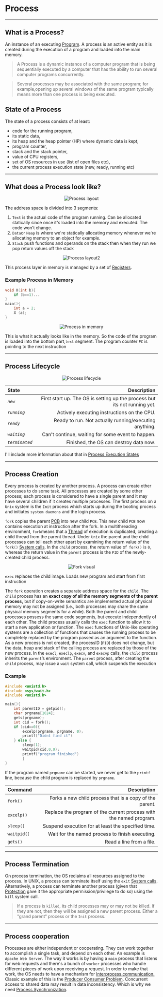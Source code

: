 # Process
<hr>

## What is a Process?
An instance of an executing [Program](Program.md). A process is an active entity as it is created during the execution of a program and loaded into the main memory.
> A Process is a dynamic instance of a computer program that is being sequentially executed by a computer that has the ability to run several computer programs concurrently.

>Several processes may be associated with the same program; for example,opening up several windows of the same program typically means more than one process is being executed.
## State of a Process
The state of a process consists of at least:
- code for the running program, 
- its static data, 
- its heap and the heap pointer (HP) where dynamic data is kept,
- program counter, 
- stack and the stack pointer, 
- value of CPU registers,
-  set of OS resources in use (list of open files etc),
-  the current process execution state (new, ready, running etc)

<hr>

## What does a Process look like?
<p align="center">
	<img src="https://i.imgur.com/ZQxwZSD.png" alt="Process layout">
</p>

The address space is divided into 3 segments:
1. `Text` is the actual code of the program running. Can be allocated statically since once it's loaded into the memory and executed. The code won't change.
2. `Data`or `Heap` is where we're statically allocating memory whenever we're allocating memory to an object for example.
3. `Stack` push functions and operands on the stack then when they run we pop return values off the stack

<p align="center">
	<img src="https://i.imgur.com/DYLBHgp.png" alt="Process layout2">
</p>

This process layer in memory is managed by a set of [Registers](Registers.md).
### Example Process in Memory
```c
void X(int b){
	if (b==1)...
}
main(){
	int a = 2;
	X (a);
}
```
<p align="center">
	<img src="https://i.imgur.com/A2N6Vqd.png" alt="Process in memory">
</p>

This is what it actually looks like in the memory. So the code of the program is loaded into the bottom part,`text` segment. The program counter `PC` is pointing to the next instruction 

<hr>

## Process Lifecycle
<p align="center">
	<img src="https://zitoc.com/wp-content/uploads/2019/02/process-state.png" alt="Process lifecycle">
</p>

State| Description
:----------------|-------------:
*`new`* | First start up. The OS is setting up the process but its not running yet.
*`running`*|Actively executing instructions on the CPU.
*`ready`* | Ready to run. Not actually running/executing anything.
*`waiting`*| Can't continue, waiting for some event to happen.
*`terminated`*|Finished, the OS can destroy data now.

I'll include more information about that in [Process Execution States](Process_Execution_States.md)

<hr>


## Process Creation
Every process is created by another process. 
A process can create other processes to do some task. 
All processes are created by some other process; each process is considered to have a single parent and it may have several children if it creates multiple processes.
The first process on a `Unix` system is the `Init` process which starts up during the booting process and initiates `system daemons` and the login process.

`fork` copies the parent [PCB](PCB.md) into new child `PCB`. This new child `PCB` now contains execution at instruction after the fork. In a multithreading environment, `fork`means that a [Thread](Thread.md) of execution is duplicated, creating a child thread from the parent thread. Under `Unix` the parent and the child processes can tell each other apart by examining the return value of the `fork()` [System calls](System_calls.md).
In the `child` process, the return value of` fork()` is `0`, whereas the
return value in the `parent` process is the `PID` of the newly-created child process.

<p align="center">
	<img src="https://cdn.discordapp.com/attachments/670772345513967617/820794775107665930/unknown.png" alt="Fork visual">
</p>

`exec` replaces the child image. Loads new program and start from first instruction


The `fork` operation creates a separate address space for the `child`. The `child` process has an **exact copy of all the memory segments of the parent process,** but if copy-on-write semantics are implemented actual physical memory may not be assigned (i.e., both processes may share the same physical memory segments for a while). Both the parent and child processes possess the same code segments, but execute independently of each other.
The child process usually calls the `exec` function to allow it to start a new application or function. The `exec` functions of Unix-like operating systems are a collection of functions that causes the running process to be completely replaced by the program passed as an argument to the function. As a new process is not created, the processID (`PID`) does not change, but the data, heap and stack of the calling process are replaced by those of the new process. 
In the `execl`, `execlp`, `execv`, and `execvp` calls, the `child` process inherits the `parent`’s environment. The `parent` process, after creating the `child` process, may issue a `wait` system call, which suspends the execution


### Example
``` c
#include <unistd.h>
#include <sys/wait.h>
#include <unistd.h>

main(){
	int parentID = getpid();
	char prgname[1024];
	gets(prgname);
	int cid = fork();
	if (cid==0){
		excelp(prgname, prgname, 0);
		printf("Didnt find it")
	} else {
		sleep(1);
		waitpid(cid,0,0);
		printf("program finished")
		}
}
```
If the program named `prgname` can be started, we never get to the `printf` line, because the child program is replaced by `prgname`.

Command| Description
:----------------|-------------:
`fork()` | Forks a new child process that is a copy of the parent.
`excelp()`|Replace the program of the current process with the named program.
`sleep()` | Suspend execution for at least the specified time.
`waitpid()`| Wait for the named process to finish executing.
`gets()`| Read a line from a file.

<hr>

## Process Termination

On process termination, the OS reclaims all resources assigned to the process. In UNIX, a process can terminate itself using the `exit` [System calls](System_calls.md). Alternatively, a process can terminate another process (given that [Protection](Protection.md) gave it the appropriate permission/privilege to do so) using the `kill` system call. 
> If a process is `killed`, its child processes may or may not be killed. 
> If they are not, then they will be assigned a new parent process. 
> Either a "grand parent" process or the `Init` process.

<hr>

## Process cooperation
Processes are either independent or cooperating. They can work together to accomplish a single task, and depend on each other. An example is `Apache Web Server`. The way it works is by having a `main` process that listens for web requests and there's a bunch of `worker` processes who handle different pieces of work upon receiving a request. In order to make that work, the OS needs to have a mechanism for [Interprocess communication.](Interprocess_communication)
Classic example of this is the [Producer Consumer Problem](Producer_consumer_problem.md). Concurrent access to shared data may result in data inconsistency. Which is why we need [Process Synchronization](Process_Synchronization.md).